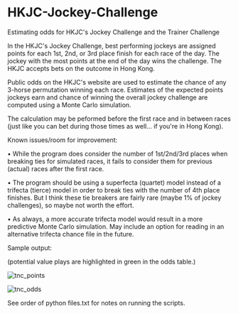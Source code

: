 # HKJC-Jockey-Challenge
Estimating odds for HKJC's Jockey Challenge and the Trainer Challenge

In the HKJC's Jockey Challenge, best performing jockeys are assigned points for each 1st, 2nd, or 3rd place finish for each race of the day. The jockey with the most points at the end of the day wins the challenge. The HKJC accepts bets on the outcome in Hong Kong.

Public odds on the HKJC's website are used to estimate the chance of any 3-horse permutation winning each race. Estimates of the expected points jockeys earn and chance of winning the overall jockey challenge are computed using a Monte Carlo simulation. 

The calculation may be peformed before the first race and in between races (just like you can bet during those times as well... if you're in Hong Kong).

Known issues/room for improvement:

• While the program does consider the number of 1st/2nd/3rd places when breaking ties for simulated races, it fails to consider them for previous (actual) races after the first race.

• The program should be using a superfecta (quartet) model instead of a trifecta (tierce) model in order to break ties with the number of 4th place finishes.  But I think these tie breakers are fairly rare (maybe 1% of jockey challenges), so maybe not worth the effort.

• As always, a more accurate trifecta model would result in a more predictive Monte Carlo simulation.  May include an option for reading in an alternative trifecta chance file in the future.

Sample output:

(potential value plays are highlighted in green in the odds table.)

![tnc_points](https://user-images.githubusercontent.com/69921853/195379590-09409d1a-3485-4869-a0de-556f9ea8bd5f.jpg)

![tnc_odds](https://user-images.githubusercontent.com/69921853/195379625-9c23f588-ac5a-4fa6-878d-e56274c06410.jpg)


See order of python files.txt for notes on running the scripts.
